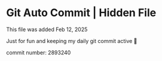 # Git Auto Commit | Hidden File

This file was added Feb 12, 2025

Just for fun and keeping my daily git commit active 🤪

commit number: 2893240

